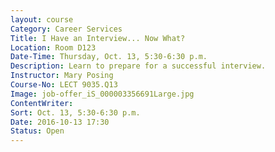 ```yaml
---
layout: course
Category: Career Services
Title: I Have an Interview... Now What?
Location: Room D123
Date-Time: Thursday, Oct. 13, 5:30-6:30 p.m.
Description: Learn to prepare for a successful interview.
Instructor: Mary Posing
Course-No: LECT 9035.Q13
Image: job-offer_iS_000003356691Large.jpg
ContentWriter:
Sort: Oct. 13, 5:30-6:30 p.m.
Date: 2016-10-13 17:30
Status: Open
---
```

